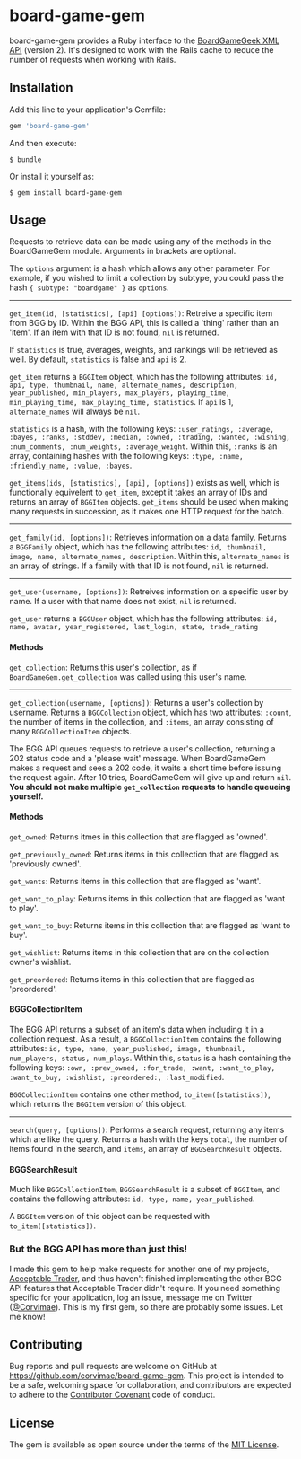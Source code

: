 # board-game-gem
board-game-gem provides a Ruby interface to the [BoardGameGeek XML API](http://www.boardgamegeek.com/xmlapi2) (version 2). It's designed to work with the Rails cache to reduce the number of requests when working with Rails.

## Installation

Add this line to your application's Gemfile:

```ruby
gem 'board-game-gem'
```

And then execute:

    $ bundle

Or install it yourself as:

    $ gem install board-game-gem

## Usage

Requests to retrieve data can be made using any of the methods in the BoardGameGem module. Arguments in brackets are optional.

The `options` argument is a hash which allows any other parameter. For example, if you wished to limit a collection by subtype, you could pass the hash `{ subtype: "boardgame" }` as `options`.

---

`get_item(id, [statistics], [api] [options])`: Retreive a specific item from BGG by ID. Within the BGG API, this is called a 'thing' rather than an 'item'. If an item with that ID is not found, `nil` is returned.

If `statistics` is true, averages, weights, and rankings will be retrieved as well. By default, `statistics` is false and `api` is 2.

`get_item` returns a `BGGItem` object, which has the following attributes:
`id, api, type, thumbnail, name, alternate_names, description, year_published, min_players, max_players,
playing_time, min_playing_time, max_playing_time, statistics`. If `api` is 1, `alternate_names` will always be `nil`.

`statistics` is a hash, with the following keys: `:user_ratings, :average, :bayes, :ranks, :stddev, :median, :owned, :trading, :wanted, :wishing, :num_comments, :num_weights, :average_weight`. Within this, `:ranks` is an array, containing hashes with the following keys: `:type, :name, :friendly_name, :value, :bayes`.

`get_items(ids, [statistics], [api], [options])` exists as well, which is functionally equivelent to `get_item`, except it takes
an array of IDs and returns an array of `BGGItem` objects. `get_items` should be used when making many requests in succession,
as it makes one HTTP request for the batch.

---

`get_family(id, [options])`: Retrieves information on a data family. Returns a `BGGFamily` object, which has the following attributes: `id, thumbnail, image, name, alternate_names, description`. Within this, `alternate_names` is an array of strings. If a family with that ID is not found, `nil` is returned.

---

`get_user(username, [options])`: Retreives information on a specific user by name. If a user with that name does not exist, `nil` is returned.

`get_user` returns a `BGGUser` object, which has the following attributes: `id, name, avatar, year_registered, last_login, state, trade_rating`

#### Methods
`get_collection`: Returns this user's collection, as if `BoardGameGem.get_collection` was called using this user's name.

---

`get_collection(username, [options])`: Returns a user's collection by username. Returns a `BGGCollection` object, which has two attributes: `:count`, the number of items in the collection, and `:items`, an array consisting of many `BGGCollectionItem` objects.

The BGG API queues requests to retrieve a user's collection, returning a 202 status code and a 'please wait' message. When BoardGameGem makes a request and sees a 202 code, it waits a short time before issuing the request again. After 10 tries, BoardGameGem will give up and return `nil`. **You should not make multiple `get_collection` requests to handle queueing yourself.**

#### Methods
`get_owned`: Returns itmes in this collection that are flagged as 'owned'.

`get_previously_owned`: Returns items in this collection that are flagged as 'previously owned'.

`get_wants`: Returns items in this collection that are flagged as 'want'.

`get_want_to_play`: Returns items in this collection that are flagged as 'want to play'.

`get_want_to_buy`: Returns items in this collection that are flagged as 'want to buy'.

`get_wishlist`: Returns items in this collection that are on the collection owner's wishlist.

`get_preordered`: Returns items in this collection that are flagged as 'preordered'.

#### BGGCollectionItem

The BGG API returns a subset of an item's data when including it in a collection request. As a result, a `BGGCollectionItem` contains the following attributes: `id, type, name, year_published, image, thumbnail, num_players, status, num_plays`. Within this, `status` is a hash containing the following keys: `:own, :prev_owned, :for_trade, :want, :want_to_play, :want_to_buy, :wishlist, :preordered:, :last_modified`. 

`BGGCollectionItem` contains one other method, `to_item([statistics])`, which returns the `BGGItem` version of this object.

---

`search(query, [options])`: Performs a search request, returning any items which are like the query. Returns a hash with the keys `total`, the number of items found in the search, and `items`, an array of `BGGSearchResult` objects.

#### BGGSearchResult

Much like `BGGCollectionItem`, `BGGSearchResult` is a subset of `BGGItem`, and contains the following attributes: `id, type, name, year_published`.

A `BGGItem` version of this object can be requested with `to_item([statistics])`.

### But the BGG API has more than just this!

I made this gem to help make requests for another one of my projects, [Acceptable Trader](http://www.github.com/Corvimae/acceptable-trader), and thus haven't finished implementing the other BGG API features that Acceptable Trader didn't require. If you need something specific for your application, log an issue, message me on Twitter ([@Corvimae](http://www.twitter.com/Corvimae)). This is my first gem, so there are probably some issues. Let me know!

## Contributing

Bug reports and pull requests are welcome on GitHub at https://github.com/corvimae/board-game-gem. This project is intended to be a safe, welcoming space for collaboration, and contributors are expected to adhere to the [Contributor Covenant](http://contributor-covenant.org) code of conduct.


## License

The gem is available as open source under the terms of the [MIT License](http://opensource.org/licenses/MIT).

